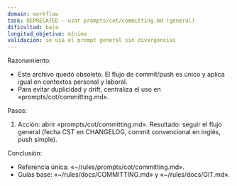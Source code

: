 ```yaml
---
domain: workflow
task: DEPRECATED — usar prompts/cot/committing.md (general)
dificultad: baja
longitud_objetivo: mínima
validacion: se usa el prompt general sin divergencias
---
```

<!-- markdownlint-disable MD041 -->

Razonamiento:
- Este archivo quedó obsoleto. El flujo de commit/push es único y aplica igual en contextos personal y laboral.
- Para evitar duplicidad y drift, centraliza el uso en «prompts/cot/committing.md».

Pasos:
1) Acción: abrir «prompts/cot/committing.md».
   Resultado: seguir el flujo general (fecha CST en CHANGELOG, commit convencional en inglés, push simple).

Conclusión:
- Referencia única: «~/rules/prompts/cot/committing.md».
- Guías base: «~/rules/docs/COMMITTING.md» y «~/rules/docs/GIT.md».
